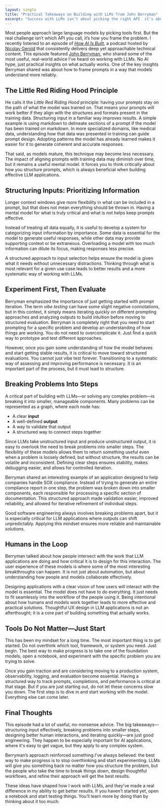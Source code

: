 ```yaml
---
layout: single
title: "Practical Takeaways on Building with LLMs from John Berryman"
excerpt: "Success with LLMs isn’t about picking the right API  it’s about structuring problems in a way that works. In this podcast recap, I break down John Berryman’s insights on better prompts, structured workflows, and human-AI collaboration that lead to real results."
---
```


Most people approach large language models by picking tools first. But the real challenge isn’t which API you call, it’s how you frame the problem. I recently listened to an episode of [*How AI Is Built*](https://share.transistor.fm/s/7eb9804c), a podcast hosted by [Nicolay Gerold](https://www.linkedin.com/in/nicolay-gerold/) that consistently delivers deep yet approachable technical content. This episode featured [John Berryman](https://www.linkedin.com/in/john-berryman-864b1713/), who shared some of the most useful, real-world advice I’ve heard on working with LLMs. No AI hype, just practical insights on what actually works. One of the key insights Berryman shared was about how to frame prompts in a way that models understand more reliably.

## The Little Red Riding Hood Principle

He calls it the *Little Red Riding Hood* principle: having your prompts stay on the path of what the model was trained on. That means your prompts will work better if they align with the structures and formats present in the training data. Structuring input in a familiar way improves results. A simple example is using markdown to delineate sections of a prompt if the model has been trained on markdown. In more specialized domains, like medical data, understanding how that data was presented in training can guide prompt design. Adopting patterns the model has already learned makes it easier for it to generate coherent and accurate responses.

That said, as models mature, this technique may become less necessary. The impact of aligning prompts with training data may diminish over time, but it remains a useful mental model. It forces you to think critically about how you structure prompts, which is always beneficial when building effective LLM applications.

## Structuring Inputs: Prioritizing Information

Longer context windows give more flexibility in what can be included in a prompt, but that does not mean everything should be thrown in. Having a mental model for what is truly critical and what is not helps keep prompts effective.

Instead of treating all data equally, it is useful to develop a system for categorizing input information by importance. Some data is essential for the model to generate useful responses, while other data may provide supporting context or be extraneous. Overloading a model with too much information can dilute its focus, making responses less precise.

A structured approach to input selection helps ensure the model is given what it needs without unnecessary distractions. Thinking through what is most relevant for a given use case leads to better results and a more systematic way of working with LLMs.

## Experiment First, Then Evaluate

Berryman emphasized the importance of just getting started with prompt iteration. The term *vibe testing* can have some slight negative connotations, but in this context, it simply means iterating quickly on different prompting approaches and analyzing outputs to build intuition before moving to structured evaluation. Berryman is completely right that you need to start prompting for a specific problem and develop an understanding of how things are working. You do not need to overcomplicate it. Just find a quick way to prototype and test different approaches.

However, once you gain some understanding of how the model behaves and start getting stable results, it is critical to move toward structured evaluations. You cannot just vibe test forever. Transitioning to a systematic way of assessing and improving performance is necessary. It is an important part of the process, but it must lead to structure.

## Breaking Problems Into Steps

A critical part of building with LLMs—or solving any complex problem—is breaking it into smaller, manageable components. Many problems can be represented as a graph, where each node has:

- A clear **input**
- A well-defined **output**
- A way to validate that output
- A structured way to connect steps together

Since LLMs take unstructured input and produce unstructured output, it is easy to overlook the need to break problems into smaller steps. The flexibility of these models allows them to return something useful even when a problem is loosely defined, but without structure, the results can be volatile and inconsistent. Defining clear steps ensures stability, makes debugging easier, and allows for controlled iteration.

Berryman shared an interesting example of an application designed to help companies handle SOX compliance. Instead of trying to generate an entire compliance report in one step, the problem was broken down into smaller components, each responsible for processing a specific section of documentation. This structured approach made validation easier, improved reliability, and allowed for iterative refinement of individual steps.

Good software engineering always involves breaking problems apart, but it is especially critical for LLM applications where outputs can shift unpredictably. Applying this mindset ensures more reliable and maintainable solutions.

## Humans in the Loop

Berryman talked about how people intersect with the work that LLM applications are doing and how critical it is to design for this interaction. The user experience of these models is where some of the most interesting breakthroughs can happen. It is not just about automation, but about understanding how people and models collaborate effectively.

Designing applications with a clear vision of how users will interact with the model is essential. The model does not have to do everything. It just needs to fit seamlessly into the workflow of the people using it. Being intentional about how humans and models work together leads to more effective and practical solutions. Thoughtful UX design in LLM applications is not an afterthought; it is a core part of building something that actually works.

## Tools Do Not Matter—Just Start

This has been my mindset for a long time. The most important thing is to get started. Do not overthink which tool, framework, or system you need. Just begin. The best way to make progress is to take one of the foundation models, open a notebook, and experiment with the specific problem you are trying to solve.

Once you gain traction and are considering moving to a production system, observability, logging, and evaluation become essential. Having a structured way to track prompts, completions, and performance is critical at that stage. But if you are just starting out, do not let these concerns slow you down. The first step is to dive in and start working with the model. Everything else can come later.

## Final Thoughts

This episode had a lot of useful, no-nonsense advice. The big takeaways—structuring input effectively, breaking problems into smaller steps, designing better human interactions, and iterating quickly—are just good engineering. They happen to be especially important for AI applications, where it's easy to get vague, but they apply to any complex system.

Berryman’s approach reinforced something I’ve always believed: the best way to make progress is to stop overthinking and start experimenting. LLMs will give you something back no matter how you structure the problem, but the people who take the time to break things down, design thoughtful workflows, and refine their approach will get the best results.

These ideas have shaped how I work with LLMs, and they’ve made a real difference in my ability to get better results. If you haven’t started yet, open a notebook and start testing things. You’ll learn more by doing than by thinking about it too much.
